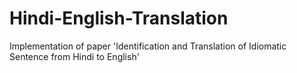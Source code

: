# Hindi-English-Translation
Implementation of paper 'Identification and Translation of Idiomatic Sentence from Hindi to English'
